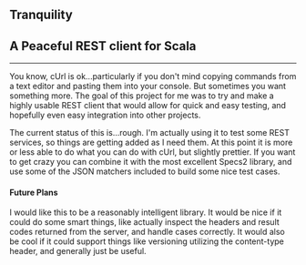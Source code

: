 ## Tranquility
## A Peaceful REST client for Scala
***

You know, cUrl is ok...particularly if you don't mind copying commands from a text editor and pasting them into your console.  But sometimes you want something more.  The goal of this project for me was to try and make a highly usable REST client that would allow for quick and easy testing, and hopefully even easy integration into other projects.

The current status of this is...rough.  I'm actually using it to test some REST services, so things are getting added as I need them.  At this point it is more or less able to do what you can do with cUrl, but slightly prettier. If you want to get crazy you can combine it with the most excellent Specs2 library, and use some of the JSON matchers included to build some nice test cases.

#### Future Plans
I would like this to be a reasonably intelligent library.  It would be nice if it could do some smart things, like actually inspect the headers and result codes returned from the server, and handle cases correctly.  It would also be cool if it could support things like versioning utilizing the content-type header, and generally just be useful.